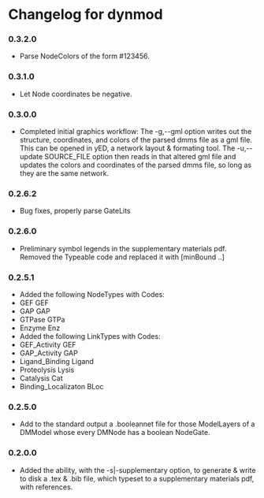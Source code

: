 # Changelog for dynmod

### 0.3.2.0
* Parse NodeColors of the form #123456. 

### 0.3.1.0
* Let Node coordinates be negative. 

### 0.3.0.0
* Completed initial graphics workflow: The -g,--gml option writes out the
  structure, coordinates, and colors of the parsed dmms file as a gml file. This
  can be opened in yED, a network layout & formating tool. The -u,--update
  SOURCE_FILE option then reads in that altered gml file and updates the colors
  and coordinates of the parsed dmms file, so long as they are the same network. 

### 0.2.6.2
* Bug fixes, properly parse GateLits

### 0.2.6.0
* Preliminary symbol legends in the supplementary materials pdf. Removed the
  Typeable code and replaced it with [minBound ..]

### 0.2.5.1
* Added the following NodeTypes with Codes:
* GEF	GEF
* GAP	GAP
* GTPase	GTPa
* Enzyme	Enz
* Added the following LinkTypes with Codes:
* GEF_Activity	GEF
* GAP_Activity	GAP
* Ligand_Binding	Ligand
* Proteolysis	Lysis
* Catalysis	Cat
* Binding_Localizaton	BLoc

### 0.2.5.0
* Add to the standard output a .booleannet file for those ModelLayers of a
  DMModel whose every DMNode has a boolean NodeGate.

### 0.2.0.0
* Added the ability, with the -s|-supplementary option, to generate & write to
  disk a .tex & .bib file, which typeset to a supplementary materials pdf, with
  references.
